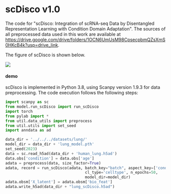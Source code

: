 # scDisco v1.0

The code for "scDisco: Integration of scRNA-seq Data by Disentangled Representation Learning with Condition Domain Adaptation".
The sources of all preprocessed data used in this work are available at https://drive.google.com/drive/folders/1OCN6UmUsM98CpsecpbmQZsXmS0HKcB4k?usp=drive_link.

The figure of scDisco is shown below.

[![](file:///model.png)](https://github.com/Victory-LRJ/scDisco/blob/main/model.png?raw=true)

#### demo

scDisco is implemented in Python 3.8, using Scanpy version 1.9.3 for data preprocessing. The code execution follows the following steps:

```python
import scanpy as sc
from model.run_scDisco import run_scDisco
import torch
from pylab import *
from util.data_utils import preprocess
from util.utils import set_seed
import anndata as ad

data_dir = '../../../datasets/lung/'
model_dir = data_dir + 'lung_model.pth'
set_seed(2023)
data = sc.read_h5ad(data_dir + 'human_lung.h5ad')
data.obs['condition'] = data.obs['age']
adata = preprocess(data, size_factor=True)
adata, record = run_scDisco(adata, batch_key="batch", aspect_key=['condition'], 
                                   cl_type='celltype', n_epochs=50, 
                                   model_dir=model_dir)
adata.obsm['X_latent'] = adata.obsm['bio_feat']
adata.write_h5ad(data_dir + "lung_scDisco.h5ad")
```

